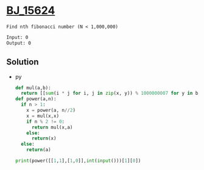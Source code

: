 # [BJ_15624](https://acmicpc.net/problem/15624)

```en
Find nth fibonacci number (N < 1,000,000)
```

```txt
Input: 0
Output: 0
```

## Solution

* py

  ```py
  def mul(a,b):
    return [[sum(i * j for i, j in zip(x, y)) % 1000000007 for y in b] for x in a]
  def power(a,n):
    if n > 1:
      x = power(a, n//2)
      x = mul(x,x)
      if n % 2 != 0:
        return mul(x,a)
      else:
        return(x)
    else:
      return(a)

  print(power([[1,1],[1,0]],int(input()))[1][0])
  ```
